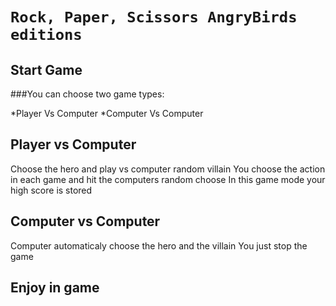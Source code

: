 # `Rock, Paper, Scissors AngryBirds editions` 
##  Start Game

###You can choose two game types:

*Player Vs Computer
*Computer Vs Computer

## Player vs Computer
Choose the hero and play vs computer random villain
You choose the action in each game and hit the computers random choose
In this game mode your high score is stored

## Computer vs Computer
Computer automaticaly choose the hero and the villain
You just stop the game 

## Enjoy in game

